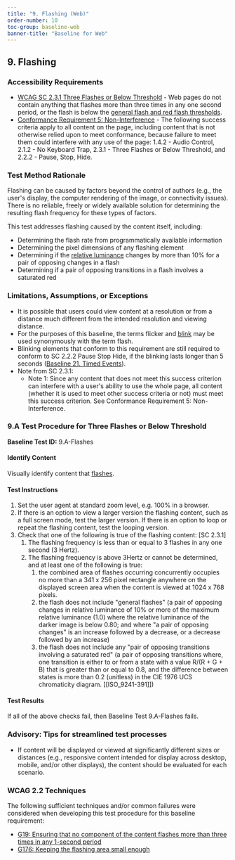 ```yaml
---
title: "9. Flashing (Web)"
order-number: 10
toc-group: baseline-web
banner-title: "Baseline for Web"
---
```

## 9. Flashing

### Accessibility Requirements

-   [WCAG SC 2.3.1 Three Flashes or Below Threshold](https://www.w3.org/WAI/WCAG22/Understanding/three-flashes-or-below-threshold) - Web pages do not contain anything that flashes more than three times in any one second period, or the flash is below the [general flash and red flash thresholds](https://www.w3.org/TR/WCAG22/#dfn-general-flash-and-red-flash-thresholds).
-   [Conformance Requirement 5: Non-Interference](https://www.w3.org/WAI/WCAG22/Understanding/conformance#conf-req5) - The following success criteria apply to all content on the page, including content that is not otherwise relied upon to meet conformance, because failure to meet them could interfere with any use of the page: 1.4.2 - Audio Control, 2.1.2 - No Keyboard Trap, 2.3.1 - Three Flashes or Below Threshold, and 2.2.2 - Pause, Stop, Hide.

### Test Method Rationale

Flashing can be caused by factors beyond the control of authors (e.g., the user's display, the computer rendering of the image, or connectivity issues). There is no reliable, freely or widely available solution for determining the resulting flash frequency for these types of factors.

This test addresses flashing caused by the content itself, including:
-   Determining the flash rate from programmatically available information
-   Determining the pixel dimensions of any flashing element 
-   Determining if the [relative luminance](https://www.w3.org/TR/WCAG22/#dfn-relative-luminance) changes by more than 10% for a pair of opposing changes in a flash
-   Determining if a pair of opposing transitions in a flash involves a saturated red

### Limitations, Assumptions, or Exceptions

-   It is possible that users could view content at a resolution or from a distance much different from the intended resolution and viewing distance.
-   For the purposes of this baseline, the terms flicker and [blink](https://www.w3.org/TR/WCAG22/#dfn-blinking) may be used synonymously with the term flash.
-   Blinking elements that conform to this requirement are still required to conform to SC 2.2.2 Pause Stop Hide, if the blinking lasts longer than 5 seconds ([Baseline 21. Timed Events]({{site.baseurl}}/web-baselines/21TimedEvents/)).
-   Note from SC 2.3.1:
    -   Note 1: Since any content that does not meet this success criterion can interfere with a user's ability to use the whole page, all content (whether it is used to meet other success criteria or not) must meet this success criterion. See Conformance Requirement 5: Non-Interference.

### 9.A Test Procedure for Three Flashes or Below Threshold
**Baseline Test ID:** 9.A-Flashes
#### Identify Content
<p id="9aIC">Visually identify content that <a href="https://www.w3.org/TR/WCAG22/#dfn-flashes">flashes</a>.</p>

#### Test Instructions
<ol id="9aTI">
    <li>Set the user agent at standard zoom level, e.g. 100% in a browser.</li>
    <li>If there is an option to view a larger version the flashing content, such as a full screen mode, test the larger version. If there is an option to loop or repeat the flashing content, test the looping version.</li>
    <li id="9aTI-3">Check that one of the following is true of the flashing content: [SC 2.3.1]
        <ol>
            <li id="9aTI-3a">The flashing frequency is less than or equal to 3 flashes in any one second (3 Hertz).</li>
            <li id="9aTI-3b">The flashing frequency is above 3Hertz or cannot be determined, and at least one of the following is true: 
                <ol>
                    <li id="9aTI-3bi">the combined area of flashes occurring concurrently occupies no more than a 341 x 256 pixel rectangle anywhere on the displayed screen area when the content is viewed at 1024 x 768 pixels.</li>
                    <li id="9aTI-3bii">the flash does not include "general flashes" (a pair of opposing changes in relative luminance of 10% or more of the maximum relative luminance (1.0) where the relative luminance of the darker image is below 0.80; and where "a pair of opposing changes" is an increase followed by a decrease, or a decrease followed by an increase)</li>
                    <li id="9aTI-3biii">the flash does not include any "pair of opposing transitions involving a saturated red" (a pair of opposing transitions where, one transition is either to or from a state with a value R/(R + G + B) that is greater than or equal to 0.8, and the difference between states is more than 0.2 (unitless) in the CIE 1976 UCS chromaticity diagram. [[ISO_9241-391]])</li>
                </ol>
            </li>
        </ol>
    </li>
</ol>

#### Test Results
<p id="9aTR">If all of the above checks fail, then Baseline Test 9.A-Flashes fails.</p>

### Advisory: Tips for streamlined test processes

-   If content will be displayed or viewed at significantly different sizes or distances (e.g., responsive content intended for display across desktop, mobile, and/or other displays), the content should be evaluated for each scenario.

### WCAG 2.2 Techniques

The following sufficient techniques and/or common failures were considered when developing this test procedure for this baseline requirement:

-   [G19: Ensuring that no component of the content flashes more than three times in any 1-second period](https://www.w3.org/WAI/WCAG22/Techniques/general/G19)
-   [G176: Keeping the flashing area small enough](https://www.w3.org/WAI/WCAG22/Techniques/general/G176)
